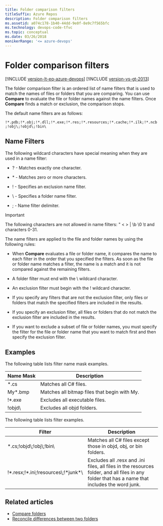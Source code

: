 ```yaml
---
title: Folder comparison filters
titleSuffix: Azure Repos
description: Folder comparison filters
ms.assetid: a074c178-1b40-44dd-9e0f-8e9c7f565bfc
ms.technology: devops-code-tfvc
ms.topic: conceptual
ms.date: 03/26/2018
monikerRange: '<= azure-devops'
---
```



# Folder comparison filters

[!INCLUDE [version-lt-eq-azure-devops](../../includes/version-lt-eq-azure-devops.md)]
[!INCLUDE [version-vs-gt-2013](../../includes/version-vs-gt-2013.md)]

The folder comparison filter is an ordered list of name filters that is used to match the names of files or folders that you are comparing. You can use **Compare** to evaluate the file or folder names against the name filters. Once **Compare** finds a match or exclusion, the comparison stops.

The default name filters are as follows:

`!*.pdb;!*.obj;!*.dll;!*.exe;!*.res;!*.resources;!*.cache;!*.ilk;!*.ncb;!obj\;!objd\;!bin\`

## Name Filters

The following wildcard characters have special meaning when they are used in a name filter:

-   ? - Matches exactly one character.

-   \* - Matches zero or more characters.

-   ! - Specifies an exclusion name filter.

-   \\ - Specifies a folder name filter.

-   ; - Name filter delimiter.

>[!IMPORTANT]  
>The following characters are not allowed in name filters: &quot; &lt; &gt; | \b \0 \t and characters 0-31.

The name filters are applied to the file and folder names by using the following rules:

-   When **Compare** evaluates a file or folder name, it compares the name to each filter in the order that you specified the filters. As soon as the file or folder name matches a filter, the name is a match and it is not compared against the remaining filters.

-   A folder filter must end with the \\ wildcard character.

-   An exclusion filter must begin with the ! wildcard character.

-   If you specify any filters that are not the exclusion filter, only files or folders that match the specified filters are included in the results.

-   If you specify an exclusion filter, all files or folders that do not match the exclusion filter are included in the results.

-   If you want to exclude a subset of file or folder names, you must specify the filter for the file or folder name that you want to match first and then specify the exclusion filter.

## Examples

The following table lists filter name mask examples.

|**Name Mask**|**Description**|
|---|---|
|\*.cs | Matches all C# files.|
|My\*.bmp | Matches all bitmap files that begin with My.|
|!\*.exe | Excludes all executable files.|
|!objd\\ | Excludes all objd folders.|


The following table lists filter examples.

|**Filter**|**Description**|
|---|---|
|\*.cs;!objd\\;!obj\\;!bin\\ | Matches all C# files except those in objd, obj, or bin folders.|
|!\*.resx;!\*.ini;!resources\\;!\*junk\*\\ | Excludes all .resx and .ini files, all files in the resources folder, and all files in any folder that has a name that includes the word junk.|


## Related articles

-  [Compare folders](compare-folders.md) 
-  [Reconcile differences between two folders](reconcile-differences-between-two-folders.md) 
